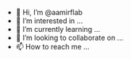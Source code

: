 - 👋 Hi, I’m @aamirflab
- 👀 I’m interested in ...
- 🌱 I’m currently learning ...
- 💞️ I’m looking to collaborate on ...
- 📫 How to reach me ...

<!---
aamirflab/aamirflab is a ✨ special ✨ repository because its `README.md` (this file) appears on your GitHub profile.
You can click the Preview link to take a look at your changes.
--->
